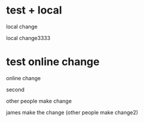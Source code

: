 # test + local

local change

local change3333

# test  online change


online change


second 

other people make change


james make the change (other people make change2)
